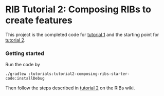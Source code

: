# RIB Tutorial 2: Composing RIBs to create features

This project is the completed code for [tutorial 1](https://github.com/uber/RIBs/wiki/Android-Tutorial-1) and the starting point for [tutorial 2](https://github.com/uber/RIBs/wiki/Android-Tutorial-2).

### Getting started
Run the code by

```
./gradlew :tutorials:tutorial2-composing-ribs-starter-code:installDebug
```

Then follow the steps described in [tutorial 2](https://github.com/uber/RIBs/wiki/Android-Tutorial-2) on the RIBs wiki.
